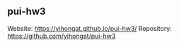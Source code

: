 ## pui-hw3

Website: https://yihongat.github.io/pui-hw3/
Repository: https://github.com/yihongat/pui-hw3
